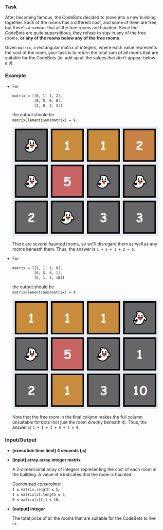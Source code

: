### Task

After becoming famous, the CodeBots decided to move into a new building together. Each of the rooms has a different cost, and some of them are free, but there's a rumour that all the free rooms are haunted! Since the CodeBots are quite superstitious, they refuse to stay in any of the free rooms, **or any of the rooms below any of the free rooms**.

Given `matrix`, a rectangular matrix of integers, where each value represents the cost of the room, your task is to return the total sum of all rooms that are suitable for the CodeBots (ie: add up all the values that don't appear below a `0`).

### Example

- For

  ```
  matrix = [[0, 1, 1, 2],
            [0, 5, 0, 0],
            [2, 0, 3, 3]]

  ```

  the output should be  
  `matrixElementsSum(matrix) = 9`.

  ![example 1](assets/example1.png)

  There are several haunted rooms, so we'll disregard them as well as any rooms beneath them. Thus, the answer is `1 + 5 + 1 + 2 = 9`.

- For

  ```
  matrix = [[1, 1, 1, 0],
            [0, 5, 0, 1],
            [2, 1, 3, 10]]

  ```

  the output should be  
  `matrixElementsSum(matrix) = 9`.

  ![example 2](assets/example2.png)

  Note that the free room in the final column makes the full column unsuitable for bots (not just the room directly beneath it). Thus, the answer is `1 + 1 + 1 + 5 + 1 = 9`.

### Input/Output

- **[execution time limit] 4 seconds (js)**
- **[input] array.array.integer matrix**

  A 2-dimensional array of integers representing the cost of each room in the building. A value of `0` indicates that the room is haunted.

  _Guaranteed constraints:_  
  `1 ≤ matrix.length ≤ 5`,  
  `1 ≤ matrix[i].length ≤ 5`,  
  `0 ≤ matrix[i][j] ≤ 10`.

- **[output] integer**

  The total price of all the rooms that are suitable for the CodeBots to live in.
